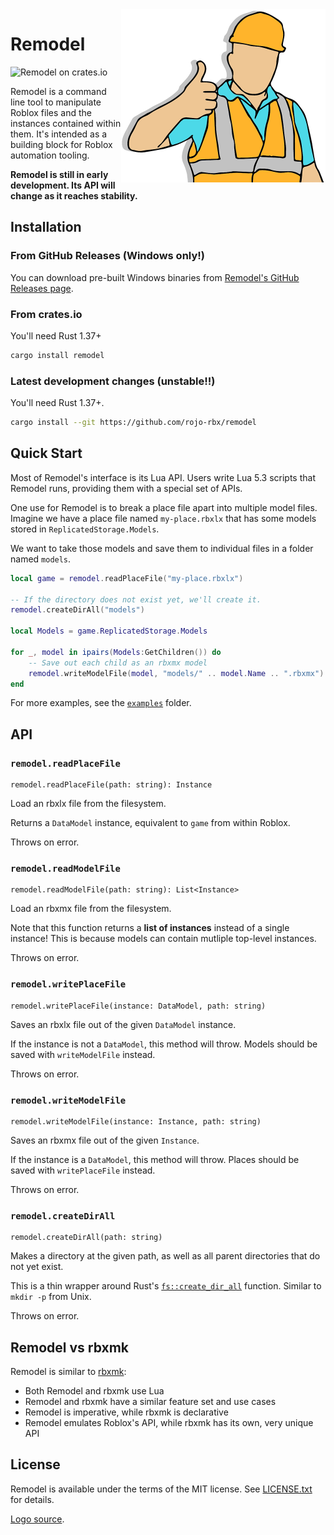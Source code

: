 <img src="builderman.png" alt="Remodel Logo" width="327" height="277" align="right" />
<h1 align="left">Remodel</h1>

![Remodel on crates.io](https://img.shields.io/crates/v/remodel.svg?label=version)

Remodel is a command line tool to manipulate Roblox files and the instances contained within them. It's intended as a building block for Roblox automation tooling.

**Remodel is still in early development. Its API will change as it reaches stability.**

## Installation

### From GitHub Releases (Windows only!)
You can download pre-built Windows binaries from [Remodel's GitHub Releases page](https://github.com/rojo-rbx/remodel/releases).

### From crates.io
You'll need Rust 1.37+

```bash
cargo install remodel
```

### Latest development changes (unstable!!)
You'll need Rust 1.37+.

```bash
cargo install --git https://github.com/rojo-rbx/remodel
```

## Quick Start
Most of Remodel's interface is its Lua API. Users write Lua 5.3 scripts that Remodel runs, providing them with a special set of APIs.

One use for Remodel is to break a place file apart into multiple model files. Imagine we have a place file named `my-place.rbxlx` that has some models stored in `ReplicatedStorage.Models`.

We want to take those models and save them to individual files in a folder named `models`.

```lua
local game = remodel.readPlaceFile("my-place.rbxlx")

-- If the directory does not exist yet, we'll create it.
remodel.createDirAll("models")

local Models = game.ReplicatedStorage.Models

for _, model in ipairs(Models:GetChildren()) do
	-- Save out each child as an rbxmx model
	remodel.writeModelFile(model, "models/" .. model.Name .. ".rbxmx")
end
```

For more examples, see the [`examples`](examples) folder.

## API

### `remodel.readPlaceFile`
```
remodel.readPlaceFile(path: string): Instance
```

Load an rbxlx file from the filesystem.

Returns a `DataModel` instance, equivalent to `game` from within Roblox.

Throws on error.

### `remodel.readModelFile`
```
remodel.readModelFile(path: string): List<Instance>
```

Load an rbxmx file from the filesystem.

Note that this function returns a **list of instances** instead of a single instance! This is because models can contain mutliple top-level instances.

Throws on error.

### `remodel.writePlaceFile`
```
remodel.writePlaceFile(instance: DataModel, path: string)
```

Saves an rbxlx file out of the given `DataModel` instance.

If the instance is not a `DataModel`, this method will throw. Models should be saved with `writeModelFile` instead.

Throws on error.

### `remodel.writeModelFile`
```
remodel.writeModelFile(instance: Instance, path: string)
```

Saves an rbxmx file out of the given `Instance`.

If the instance is a `DataModel`, this method will throw. Places should be saved with `writePlaceFile` instead.

Throws on error.

### `remodel.createDirAll`
```
remodel.createDirAll(path: string)
```
Makes a directory at the given path, as well as all parent directories that do not yet exist.

This is a thin wrapper around Rust's [`fs::create_dir_all`](https://doc.rust-lang.org/std/fs/fn.create_dir_all.html) function. Similar to `mkdir -p` from Unix.

Throws on error.

## Remodel vs rbxmk
Remodel is similar to [rbxmk](https://github.com/Anaminus/rbxmk):
* Both Remodel and rbxmk use Lua
* Remodel and rbxmk have a similar feature set and use cases
* Remodel is imperative, while rbxmk is declarative
* Remodel emulates Roblox's API, while rbxmk has its own, very unique API

## License
Remodel is available under the terms of the MIT license. See [LICENSE.txt](LICENSE.txt) for details.

[Logo source](https://pixabay.com/illustrations/factory-worker-industry-2318026/).